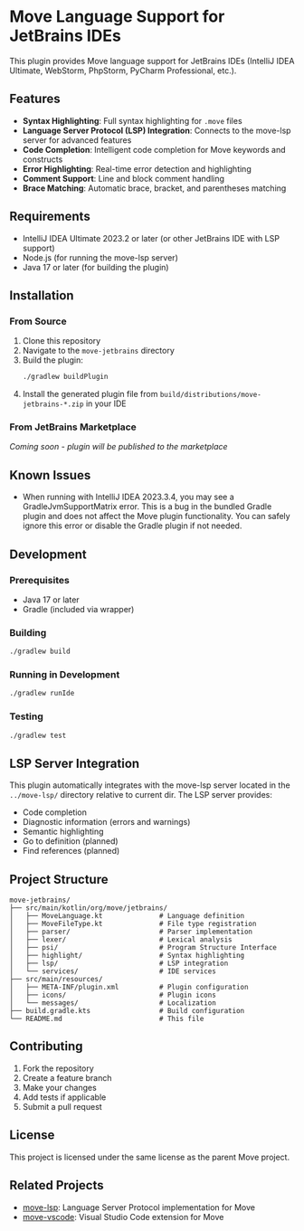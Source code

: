 # Move Language Support for JetBrains IDEs

This plugin provides Move language support for JetBrains IDEs (IntelliJ IDEA Ultimate, WebStorm, PhpStorm, PyCharm Professional, etc.).

## Features

- **Syntax Highlighting**: Full syntax highlighting for `.move` files
- **Language Server Protocol (LSP) Integration**: Connects to the move-lsp server for advanced features
- **Code Completion**: Intelligent code completion for Move keywords and constructs
- **Error Highlighting**: Real-time error detection and highlighting
- **Comment Support**: Line and block comment handling
- **Brace Matching**: Automatic brace, bracket, and parentheses matching

## Requirements

- IntelliJ IDEA Ultimate 2023.2 or later (or other JetBrains IDE with LSP support)
- Node.js (for running the move-lsp server)
- Java 17 or later (for building the plugin)

## Installation

### From Source

1. Clone this repository
2. Navigate to the `move-jetbrains` directory
3. Build the plugin:
   ```bash
   ./gradlew buildPlugin
   ```
4. Install the generated plugin file from `build/distributions/move-jetbrains-*.zip` in your IDE

### From JetBrains Marketplace

_Coming soon - plugin will be published to the marketplace_

## Known Issues

- When running with IntelliJ IDEA 2023.3.4, you may see a GradleJvmSupportMatrix error. This is a bug in the bundled Gradle plugin and does not affect the Move plugin functionality. You can safely ignore this error or disable the Gradle plugin if not needed.

## Development

### Prerequisites

- Java 17 or later
- Gradle (included via wrapper)

### Building

```bash
./gradlew build
```

### Running in Development

```bash
./gradlew runIde
```

### Testing

```bash
./gradlew test
```

## LSP Server Integration

This plugin automatically integrates with the move-lsp server located in the `../move-lsp/` directory relative to current dir. The LSP server provides:

- Code completion
- Diagnostic information (errors and warnings)
- Semantic highlighting
- Go to definition (planned)
- Find references (planned)

## Project Structure

```
move-jetbrains/
├── src/main/kotlin/org/move/jetbrains/
│   ├── MoveLanguage.kt              # Language definition
│   ├── MoveFileType.kt              # File type registration
│   ├── parser/                      # Parser implementation
│   ├── lexer/                       # Lexical analysis
│   ├── psi/                         # Program Structure Interface
│   ├── highlight/                   # Syntax highlighting
│   ├── lsp/                         # LSP integration
│   └── services/                    # IDE services
├── src/main/resources/
│   ├── META-INF/plugin.xml          # Plugin configuration
│   ├── icons/                       # Plugin icons
│   └── messages/                    # Localization
├── build.gradle.kts                 # Build configuration
└── README.md                        # This file
```

## Contributing

1. Fork the repository
2. Create a feature branch
3. Make your changes
4. Add tests if applicable
5. Submit a pull request

## License

This project is licensed under the same license as the parent Move project.

## Related Projects

- [move-lsp](../move-lsp/): Language Server Protocol implementation for Move
- [move-vscode](../move-vscode/): Visual Studio Code extension for Move
